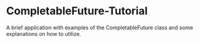 # CompletableFuture-Tutorial
A brief application with examples of the CompletableFuture class and some explanations on how to utilize.
